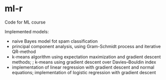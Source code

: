 ml-r
====

Code for ML course

Implemented models:
 - naive Bayes model fot spam classification
 - principal component analysis, using Gram-Schmidt process and iterative QR-method
 - k-means algorithm using expectation maximization and gradient descent methods; ; k-means using gradient descent over Davies–Bouldin index
 - implementation of linear regression with gradient descent and normal equations; implementation of logistic regression with gradient descent

